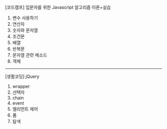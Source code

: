 [코드캠프] 입문자를 위한 Javascript 알고리즘 이론+실습

1. 변수 사용하기
2. 연산자
3. 숫자와 문자열
4. 조건문
5. 배열
6. 반복문
7. 문자열 관련 메소드
8. 객체
   
-----------

[생활코딩] jQuery
1. wrapper
2. 선택자
3. chain
4. event
5. 엘리먼트 제어
6. 폼
7. 탐색
